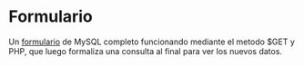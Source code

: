 <h1>Formulario</h1>


Un <a href="mlpz2.github.io/formulario">formulario</a> de MySQL completo funcionando mediante el metodo $GET y PHP, que luego formaliza una consulta al final para ver los nuevos datos.
